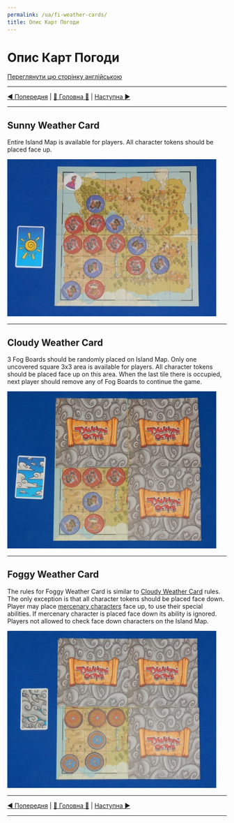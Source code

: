 ```yaml
---
permalink: /ua/fi-weather-cards/
title: Опис Карт Погоди
---
```


# Опис Карт Погоди

[Переглянути цю сторінку англійською](../en/WeatherCards.md)

***

[◄ Попередня](MercenaryCharactersDescription.md) | [🚪 Головна 🚪](IndexPage.md) | [Наступна ►](ReferencesPage.md)

***

## Sunny Weather Card

Entire Island Map is available for players. All character tokens should be placed face up.

![sunny]

***

## Cloudy Weather Card

3 Fog Boards should be randomly placed on Island Map. Only one uncovered square 3x3 area is available for players. All character tokens should be placed face up on this area. When the last tile there is occupied, next player should remove any of Fog Boards to continue the game.

![cloudy]

***

## Foggy Weather Card

The rules for Foggy Weather Card is similar to [Cloudy Weather Card](#cloudy-weather-card) rules. The only exception is that all character tokens should be placed face down. Player may place [mercenary characters](MercenaryCharactersDescription.md) face up, to use their special abilities. If mercenary character is placed face down its ability is ignored. Players not allowed to check face down characters on the Island Map.

![foggy]

***

[◄ Попередня](MercenaryCharactersDescription.md) | [🚪 Головна 🚪](IndexPage.md) | [Наступна ►](ReferencesPage.md)

***

<!--Image links ref-->

[sunny]: ../../resources/img/wth3.jpg
[cloudy]: ../../resources/img/wth2.jpg
[foggy]: ../../resources/img/wth1.jpg